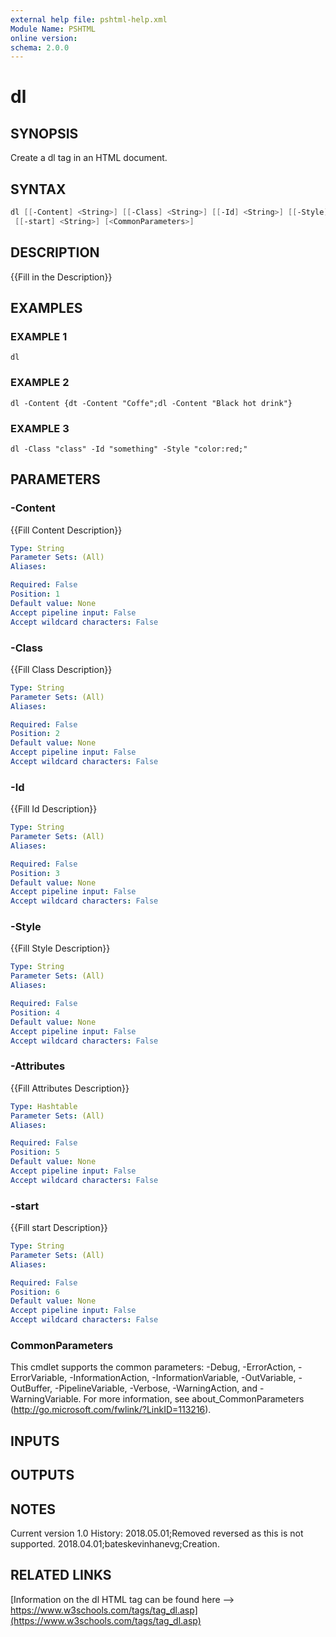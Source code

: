```yaml
---
external help file: pshtml-help.xml
Module Name: PSHTML
online version:
schema: 2.0.0
---
```


# dl

## SYNOPSIS
Create a dl tag in an HTML document.

## SYNTAX

``` powershell
dl [[-Content] <String>] [[-Class] <String>] [[-Id] <String>] [[-Style] <String>] [[-Attributes] <Hashtable>]
 [[-start] <String>] [<CommonParameters>]
```

## DESCRIPTION
{{Fill in the Description}}

## EXAMPLES

### EXAMPLE 1
```
dl
```

### EXAMPLE 2
```
dl -Content {dt -Content "Coffe";dl -Content "Black hot drink"}
```

### EXAMPLE 3
```
dl -Class "class" -Id "something" -Style "color:red;"
```

## PARAMETERS

### -Content
{{Fill Content Description}}

```yaml
Type: String
Parameter Sets: (All)
Aliases:

Required: False
Position: 1
Default value: None
Accept pipeline input: False
Accept wildcard characters: False
```

### -Class
{{Fill Class Description}}

```yaml
Type: String
Parameter Sets: (All)
Aliases:

Required: False
Position: 2
Default value: None
Accept pipeline input: False
Accept wildcard characters: False
```

### -Id
{{Fill Id Description}}

```yaml
Type: String
Parameter Sets: (All)
Aliases:

Required: False
Position: 3
Default value: None
Accept pipeline input: False
Accept wildcard characters: False
```

### -Style
{{Fill Style Description}}

```yaml
Type: String
Parameter Sets: (All)
Aliases:

Required: False
Position: 4
Default value: None
Accept pipeline input: False
Accept wildcard characters: False
```

### -Attributes
{{Fill Attributes Description}}

```yaml
Type: Hashtable
Parameter Sets: (All)
Aliases:

Required: False
Position: 5
Default value: None
Accept pipeline input: False
Accept wildcard characters: False
```

### -start
{{Fill start Description}}

```yaml
Type: String
Parameter Sets: (All)
Aliases:

Required: False
Position: 6
Default value: None
Accept pipeline input: False
Accept wildcard characters: False
```

### CommonParameters
This cmdlet supports the common parameters: -Debug, -ErrorAction, -ErrorVariable, -InformationAction, -InformationVariable, -OutVariable, -OutBuffer, -PipelineVariable, -Verbose, -WarningAction, and -WarningVariable.
For more information, see about_CommonParameters (http://go.microsoft.com/fwlink/?LinkID=113216).

## INPUTS

## OUTPUTS

## NOTES
Current version 1.0
   History:
        2018.05.01;Removed reversed as this is not supported.
        2018.04.01;bateskevinhanevg;Creation.

## RELATED LINKS

[Information on the dl HTML tag can be found here --> https://www.w3schools.com/tags/tag_dl.asp](https://www.w3schools.com/tags/tag_dl.asp)